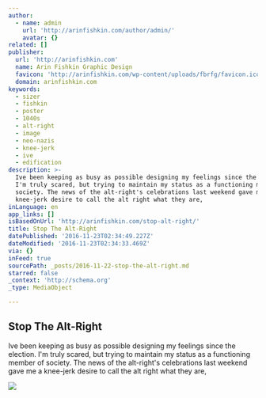 ```yaml
---
author:
  - name: admin
    url: 'http://arinfishkin.com/author/admin/'
    avatar: {}
related: []
publisher:
  url: 'http://arinfishkin.com'
  name: Arin Fishkin Graphic Design
  favicon: 'http://arinfishkin.com/wp-content/uploads/fbrfg/favicon.ico'
  domain: arinfishkin.com
keywords:
  - sizer
  - fishkin
  - poster
  - 1040s
  - alt-right
  - image
  - neo-nazis
  - knee-jerk
  - ive
  - edification
description: >-
  Ive been keeping as busy as possible designing my feelings since the election.
  I'm truly scared, but trying to maintain my status as a functioning member of
  society. The news of the alt-right's celebrations last weekend gave me a
  knee-jerk desire to call the alt right what they are,
inLanguage: en
app_links: []
isBasedOnUrl: 'http://arinfishkin.com/stop-alt-right/'
title: Stop The Alt-Right
datePublished: '2016-11-23T02:34:49.227Z'
dateModified: '2016-11-23T02:34:33.469Z'
via: {}
inFeed: true
sourcePath: _posts/2016-11-22-stop-the-alt-right.md
starred: false
_context: 'http://schema.org'
_type: MediaObject

---
```

<article style=""><h1>Stop The Alt-Right</h1><p>Ive been keeping as busy as possible designing my feelings since the election. I'm truly scared, but trying to maintain my status as a functioning member of society. The news of the alt-right's celebrations last weekend gave me a knee-jerk desire to call the alt right what they are,</p><img src="http://i0.wp.com/arinfishkin.com/wp-content/uploads/2016/11/AxisPoster-sm.jpg?resize=605%2C823" /></article>